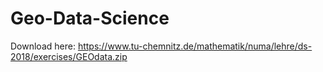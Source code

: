 # Geo-Data-Science

Download here: https://www.tu-chemnitz.de/mathematik/numa/lehre/ds-2018/exercises/GEOdata.zip
